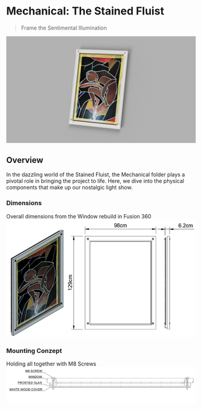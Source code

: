 # Mechanical: The Stained Fluist
>
> Frame the Sentimental Illumination

![Fluist in the Stained glass](/Assets/Images/Rendering.jpeg)

## Overview

In the dazzling world of the Stained Fluist, the Mechanical folder plays a pivotal role in bringing the project to life. Here, we dive into the physical components that make up our nostalgic light show.

### Dimensions

Overall dimensions from the Window rebuild in Fusion 360
![Frame Drawing of the Window](/Mechanical/Dimentions.png)

### Mounting Conzept

Holding all together with M8 Screws
![Sectional view of the Mouting Conzept](/Mechanical/Mounting.png)
